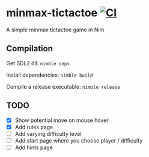 # minmax-tictactoe [![CI](https://github.com/tandy-1000/minmax-tictactoe/actions/workflows/ci.yml/badge.svg)](https://github.com/tandy-1000/minmax-tictactoe/actions/workflows/ci.yml)
A simple minmax tictactoe game in Nim

## Compilation
Get SDL2 dll: `nimble deps`

Install dependencies: `nimble build`

Compile a release executable: `nimble release`

## TODO
 - [x] Show potential move on mouse hover
 - [x] Add rules page
 - [ ] Add varying difficulty level
 - [ ] Add start page where you choose player / difficulty
 - [ ] Add hints page
